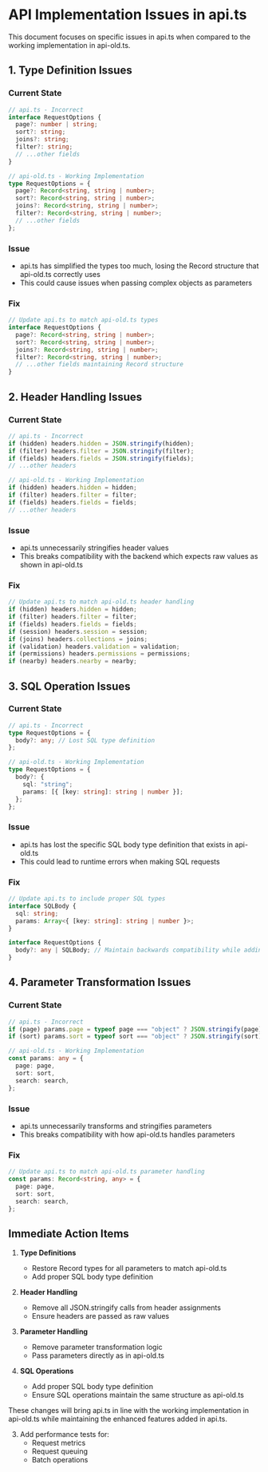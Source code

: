 # API Implementation Issues in api.ts

This document focuses on specific issues in api.ts when compared to the working implementation in api-old.ts.

## 1. Type Definition Issues

### Current State

```typescript
// api.ts - Incorrect
interface RequestOptions {
  page?: number | string;
  sort?: string;
  joins?: string;
  filter?: string;
  // ...other fields
}

// api-old.ts - Working Implementation
type RequestOptions = {
  page?: Record<string, string | number>;
  sort?: Record<string, string | number>;
  joins?: Record<string, string | number>;
  filter?: Record<string, string | number>;
  // ...other fields
};
```

### Issue

- api.ts has simplified the types too much, losing the Record structure that api-old.ts correctly uses
- This could cause issues when passing complex objects as parameters

### Fix

```typescript
// Update api.ts to match api-old.ts types
interface RequestOptions {
  page?: Record<string, string | number>;
  sort?: Record<string, string | number>;
  joins?: Record<string, string | number>;
  filter?: Record<string, string | number>;
  // ...other fields maintaining Record structure
}
```

## 2. Header Handling Issues

### Current State

```typescript
// api.ts - Incorrect
if (hidden) headers.hidden = JSON.stringify(hidden);
if (filter) headers.filter = JSON.stringify(filter);
if (fields) headers.fields = JSON.stringify(fields);
// ...other headers

// api-old.ts - Working Implementation
if (hidden) headers.hidden = hidden;
if (filter) headers.filter = filter;
if (fields) headers.fields = fields;
// ...other headers
```

### Issue

- api.ts unnecessarily stringifies header values
- This breaks compatibility with the backend which expects raw values as shown in api-old.ts

### Fix

```typescript
// Update api.ts to match api-old.ts header handling
if (hidden) headers.hidden = hidden;
if (filter) headers.filter = filter;
if (fields) headers.fields = fields;
if (session) headers.session = session;
if (joins) headers.collections = joins;
if (validation) headers.validation = validation;
if (permissions) headers.permissions = permissions;
if (nearby) headers.nearby = nearby;
```

## 3. SQL Operation Issues

### Current State

```typescript
// api.ts - Incorrect
type RequestOptions = {
  body?: any; // Lost SQL type definition
};

// api-old.ts - Working Implementation
type RequestOptions = {
  body?: {
    sql: "string";
    params: [{ [key: string]: string | number }];
  };
};
```

### Issue

- api.ts has lost the specific SQL body type definition that exists in api-old.ts
- This could lead to runtime errors when making SQL requests

### Fix

```typescript
// Update api.ts to include proper SQL types
interface SQLBody {
  sql: string;
  params: Array<{ [key: string]: string | number }>;
}

interface RequestOptions {
  body?: any | SQLBody; // Maintain backwards compatibility while adding SQL type
}
```

## 4. Parameter Transformation Issues

### Current State

```typescript
// api.ts - Incorrect
if (page) params.page = typeof page === "object" ? JSON.stringify(page) : page;
if (sort) params.sort = typeof sort === "object" ? JSON.stringify(sort) : sort;

// api-old.ts - Working Implementation
const params: any = {
  page: page,
  sort: sort,
  search: search,
};
```

### Issue

- api.ts unnecessarily transforms and stringifies parameters
- This breaks compatibility with how api-old.ts handles parameters

### Fix

```typescript
// Update api.ts to match api-old.ts parameter handling
const params: Record<string, any> = {
  page: page,
  sort: sort,
  search: search,
};
```

## Immediate Action Items

1. **Type Definitions**

   - Restore Record types for all parameters to match api-old.ts
   - Add proper SQL body type definition

2. **Header Handling**

   - Remove all JSON.stringify calls from header assignments
   - Ensure headers are passed as raw values

3. **Parameter Handling**

   - Remove parameter transformation logic
   - Pass parameters directly as in api-old.ts

4. **SQL Operations**
   - Add proper SQL body type definition
   - Ensure SQL operations maintain the same structure as api-old.ts

These changes will bring api.ts in line with the working implementation in api-old.ts while maintaining the enhanced features added in api.ts.

3. Add performance tests for:
   - Request metrics
   - Request queuing
   - Batch operations
